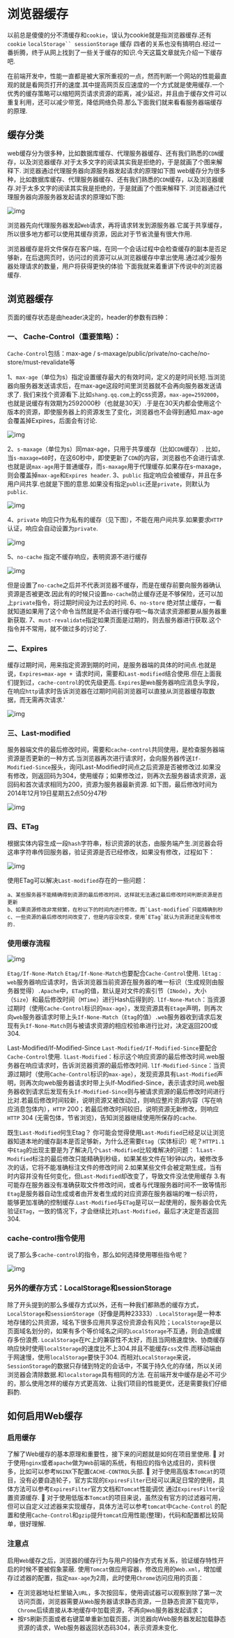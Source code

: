 # 浏览器缓存

以前总是傻傻的分不清缓存和`cookie`，误认为cookie就是指浏览器缓存.还有 `cookie` `localStorage`` sessionStorage` 缓存 四者的关系也没有搞明白.经过一番折腾，终于从网上找到了一些关于缓存的知识.今天这篇文章就先介绍一下缓存吧.

在前端开发中，性能一直都是被大家所重视的一点，然而判断一个网站的性能最直观的就是看网页打开的速度.其中提高网页反应速度的一个方式就是使用缓存.一个优秀的缓存策略可以缩短网页请求资源的距离，减少延迟，并且由于缓存文件可以重复利用，还可以减少带宽，降低网络负荷.那么下面我们就来看看服务器端缓存的原理.

## 缓存分类
web缓存分为很多种，比如数据库缓存、代理服务器缓存、还有我们熟悉的`CDN`缓存，以及浏览器缓存.对于太多文字的阅读其实我是拒绝的，于是就画了个图来解释下.
浏览器通过代理服务器向源服务器发起请求的原理如下图
web缓存分为很多种，比如数据库缓存、代理服务器缓存、还有我们熟悉的`CDN`缓存，以及浏览器缓存.对于太多文字的阅读其实我是拒绝的，于是就画了个图来解释下.
浏览器通过代理服务器向源服务器发起请求的原理如下图:

![img](../public/img/catch1.png)

浏览器先向代理服务器发起`Web`请求，再将请求转发到源服务器.它属于共享缓存，所以很多地方都可以使用其缓存资源，因此对于节省流量有很大作用.

浏览器缓存是将文件保存在客户端，在同一个会话过程中会检查缓存的副本是否足够新，在后退网页时，访问过的资源可以从浏览器缓存中拿出使用.通过减少服务器处理请求的数量，用户将获得更快的体验
下面我就来着重讲下传说中的浏览器缓存.
## 浏览器缓存
页面的缓存状态是由header决定的，header的参数有四种：

### 一、 Cache-Control（重要策略）：
`Cache-Control`包括：max-age / s-maxage/public/private/no-cache/no-store/must-revalidate等

1、`max-age`（单位为s）指定设置缓存最大的有效时间，定义的是时间长短.当浏览器向服务器发送请求后，在max-age这段时间里浏览器就不会再向服务器发送请求了.
我们来找个资源看下.比如`shang.qq.com`上的css资源，`max-age=2592000`，也就是说缓存有效期为2592000秒（也就是30天）.于是在30天内都会使用这个版本的资源，即使服务器上的资源发生了变化，浏览器也不会得到通知.max-age会覆盖掉Expires，后面会有讨论.

![img](../public/img/catch2.png)

2、`s-maxage`（单位为s）同max-age，只用于共享缓存（比如`CDN`缓存）.
比如，当`s-maxage=60`时，在这60秒中，即使更新了`CDN`的内容，浏览器也不会进行请求.也就是说`max-age`用于普通缓存，而`s-maxage`用于代理缓存.如果存在s-maxage，则会覆盖掉`max-age`和`Expires header`.
3、`public` 指定响应会被缓存，并且在多用户间共享.也就是下图的意思.如果没有指定`public`还是`private`，则默认为`public`.

![img](../public/img/catch3.png)

4、`private` 响应只作为私有的缓存（见下图），不能在用户间共享.如果要求`HTTP`认证，响应会自动设置为`private`.

![img](../public/img/catch4.png)

5、`no-cache` 指定不缓存响应，表明资源不进行缓存

![img](../public/img/catch5.png)

但是设置了`no-cache`之后并不代表浏览器不缓存，而是在缓存前要向服务器确认资源是否被更改.因此有的时候只设置`no-cache`防止缓存还是不够保险，还可以加上`private`指令，将过期时间设为过去的时间.
6、`no-store` 绝对禁止缓存，一看就知道如果用了这个命令当然就是不会进行缓存啦～每次请求资源都要从服务器重新获取.
7、`must-revalidate`指定如果页面是过期的，则去服务器进行获取.这个指令并不常用，就不做过多的讨论了.
### 二、Expires
缓存过期时间，用来指定资源到期的时间，是服务器端的具体的时间点.也就是说，`Expires=max-age + `请求时间，需要和`Last-modified`结合使用.但在上面我们提到过，`cache-control`的优先级更高. `Expires`是`Web`服务器响应消息头字段，在响应`http`请求时告诉浏览器在过期时间前浏览器可以直接从浏览器缓存取数据，而无需再次请求.'

![img](../public/img/catch6.png)

### 三、Last-modified
服务器端文件的最后修改时间，需要和`cache-control`共同使用，是检查服务器端资源是否更新的一种方式.当浏览器再次进行请求时，会向服务器传送`If-Modified-Since`报头，询问Last-Modified时间点之后资源是否被修改过.如果没有修改，则返回码为304，使用缓存；如果修改过，则再次去服务器请求资源，返回码和首次请求相同为200，资源为服务器最新资源.
如下图，最后修改时间为2014年12月19日星期五2点50分47秒

![img](../public/img/catch7.png)

### 四、ETag
根据实体内容生成一段`hash`字符串，标识资源的状态，由服务端产生.浏览器会将这串字符串传回服务器，验证资源是否已经修改，如果没有修改，过程如下：

![img](../public/img/catch8.png)

使用ETag可以解决`Last-modified`存在的一些问题：
```
a、某些服务器不能精确得到资源的最后修改时间，这样就无法通过最后修改时间判断资源是否更新 
b、如果资源修改非常频繁，在秒以下的时间内进行修改，而`Last-modified`只能精确到秒 
c、一些资源的最后修改时间改变了，但是内容没改变，使用`ETag`就认为资源还是没有修改的.
```
### 使用缓存流程

![img](../public/img/catch9.png)

`Etag/If-None-Match`
`Etag/If-None-Match`也要配合`Cache-Control`使用.
`lEtag：web`服务器响应请求时，告诉浏览器当前资源在服务器的唯一标识（生成规则由服务器觉得）`.Apache`中，`ETag`的值，默认是对文件的索引节（`INode`），大小（`Size`）和最后修改时间（`MTime`）进行Hash后得到的.
`lIf-None-Match`：当资源过期时（使用`Cache-Control`标识的`max-age`），发现资源具有`Etage`声明，则再次向`web`服务器请求时带上头`If-None-Match`（`Etag`的值）`.web`服务器收到请求后发现有头`If-None-Match`则与被请求资源的相应校验串进行比对，决定返回200或304.

Last-Modified/If-Modified-Since
`Last-Modified/If-Modified-Since`要配合`Cache-Control`使用.
`lLast-Modified`：标示这个响应资源的最后修改时间.web服务器在响应请求时，告诉浏览器资源的最后修改时间.
`lIf-Modified-Since`：当资源过期时（使用`Cache-Control`标识的`max-age`），发现资源具有`Last-Modified`声明，则再次向web服务器请求时带上头If-Modified-Since，表示请求时间.web服务器收到请求后发现有头`If-Modified-Since`则与被请求资源的最后修改时间进行比对.若最后修改时间较新，说明资源又被改动过，则响应整片资源内容（写在响应消息包体内），`HTTP` 200；若最后修改时间较旧，说明资源无新修改，则响应`HTTP` 304 (无需包体，节省浏览)，告知浏览器继续使用所保存的`cache`.

既生`Last-Modified`何生Etag？
你可能会觉得使用`Last-Modified`已经足以让浏览器知道本地的缓存副本是否足够新，为什么还需要`Etag`（实体标识）呢？`HTTP1.1`中`Etag`的出现主要是为了解决几个`Last-Modified`比较难解决的问题：
1.`Last-Modified`标注的最后修改只能精确到秒级，如果某些文件在1秒钟以内，被修改多次的话，它将不能准确标注文件的修改时间
2.如果某些文件会被定期生成，当有时内容并没有任何变化，但`Last-Modified`却改变了，导致文件没法使用缓存
3.有可能存在服务器没有准确获取文件修改时间，或者与代理服务器时间不一致等情形
`Etag`是服务器自动生成或者由开发者生成的对应资源在服务器端的唯一标识符，能够更加准确的控制缓存.`Last-Modified`与`ETag`是可以一起使用的，服务器会优先验证`ETag`，一致的情况下，才会继续比对`Last-Modified`，最后才决定是否返回304.

### cache-control指令使用
说了那么多`cache-control`的指令，那么如何选择使用哪些指令呢？

![img](../public/img/catch10.png)

### 另外的缓存方式：LocalStorage和sessionStorage
除了开头提到的那么多缓存方式以外，还有一种我们都熟悉的缓存方式，`LocalStorage`和`sessionStorage`（好像是两种23333）.
`LocalStorage`是一种本地存储的公共资源，域名下很多应用共享这份资源会有风险；`LocalStorage`是以页面域名划分的，如果有多个等价域名之间的`LocalStorage`不互通，则会造成缓存多份浪费.
`LocalStorage`在`PC`上的兼容性不太好，而且当网络速度快、协商缓存响应快时使用`localStorage`的速度比不上304.并且不能缓存`css`文件.而移动端由于网速慢，使用`localStorage`要快于304.
而相对`LocalStorage`来说，`SessionStorage`的数据只存储到特定的会话中，不属于持久化的存储，所以关闭浏览器会清除数据.和`localstorage`具有相同的方法.
在前端开发中缓存是必不可少的，那么使用怎样的缓存方式更高效、让我们项目的性能更优，还是需要我们仔细斟酌.

## 如何启用Web缓存
### 启用缓存
了解了Web缓存的基本原理和重要性，接下来的问题就是如何在项目里使用.
 对于使用`nginx`或者`apache`做为`Web`前端的系统，有相应的指令达成目的，资料很多，比如可以参考`NGINX`下配置`CACHE-CONTROL`头部.
 对于使用高版本`Tomcat`的项目，没有必要自造轮子，官方实现的`ExpiresFilter`已经可以满足日常的使用，具体方法可以参考`ExpiresFilter`官方文档和`Tomcat`性能调优 通过`ExpiresFilter`设置资源缓存.
 对于使用低版本`Tomcat`的项目来说，虽然没有官方的过滤器可用，但可以自定义过滤器来实现缓存，具体方法可以参考`tomcat`中`Cache-Control` 的配置和使用`Cache-Control`和`gzip`提升`tomcat`应用性能(整理)，代码和配置都比较简单，很好理解.

### 注意点
启用`Web`缓存之后，浏览器的缓存行为与用户的操作方式有关系，验证缓存特性开启的时候不要被假象蒙蔽.
使用`Tomcat`做应用容器，修改应用的`Web.xml`，增加缓存过滤器的配置，指定`max-age`为2周，此时使用`Chrome`访问应用的页面：
- 在浏览器地址栏里输入`URL`，多次按回车，使用调试器可以观察到除了第一次访问页面，浏览器需要从`Web`服务器请求静态资源，一旦静态资源下载完毕，`Chrome`后续直接从本地缓存中加载资源，不再向`Web`服务器发起请求；
- 按`F5`刷新页面或者右键菜单重新加载页面，浏览器向Web服务器发起加载静态资源的请求，Web服务器返回状态码304，表示资源未变化.



 <Vssue title="interview-catch" />






